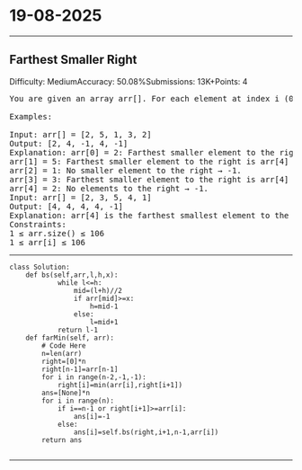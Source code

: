 # 19-08-2025
---
## Farthest Smaller Right
Difficulty: MediumAccuracy: 50.08%Submissions: 13K+Points: 4
<pre>
You are given an array arr[]. For each element at index i (0-based indexing), find the farthest index j to the right (i.e., j > i) such that arr[j] < arr[i]. If no such index exists for a given position, return -1 for that index. Return the resulting array of answers.

Examples:

Input: arr[] = [2, 5, 1, 3, 2]
Output: [2, 4, -1, 4, -1]
Explanation: arr[0] = 2: Farthest smaller element to the right is arr[2] = 1.
arr[1] = 5: Farthest smaller element to the right is arr[4] = 2.
arr[2] = 1: No smaller element to the right → -1.
arr[3] = 3: Farthest smaller element to the right is arr[4] = 2.
arr[4] = 2: No elements to the right → -1.
Input: arr[] = [2, 3, 5, 4, 1] 
Output: [4, 4, 4, 4, -1]
Explanation: arr[4] is the farthest smallest element to the right for arr[0], arr[1], arr[2] and arr[3].
Constraints:
1 ≤ arr.size() ≤ 106
1 ≤ arr[i] ≤ 106
</pre>

---
```
class Solution:
    def bs(self,arr,l,h,x):
            while l<=h:
                mid=(l+h)//2
                if arr[mid]>=x:
                    h=mid-1
                else:
                    l=mid+1
            return l-1
    def farMin(self, arr):
        # Code Here
        n=len(arr)
        right=[0]*n
        right[n-1]=arr[n-1]
        for i in range(n-2,-1,-1):
            right[i]=min(arr[i],right[i+1])
        ans=[None]*n
        for i in range(n):
            if i==n-1 or right[i+1]>=arr[i]:
                ans[i]=-1
            else:
                ans[i]=self.bs(right,i+1,n-1,arr[i])
        return ans
            
```
---
